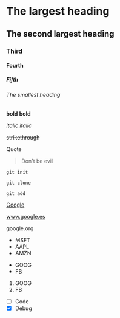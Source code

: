 # The largest heading
## The second largest heading
### Third
#### Fourth
##### Fifth
###### The smallest heading

**bold**
__bold__

*italic*
_italic_

~~strikethrough~~

Quote
> Don't be evil

```
git init
```

``
git clone
``

``
git add
``

[Google](https://www.google.com/)

www.google.es

google.org

- MSFT
- AAPL
- AMZN

* GOOG
* FB

1. GOOG
2. FB

- [ ] Code
- [x] Debug
